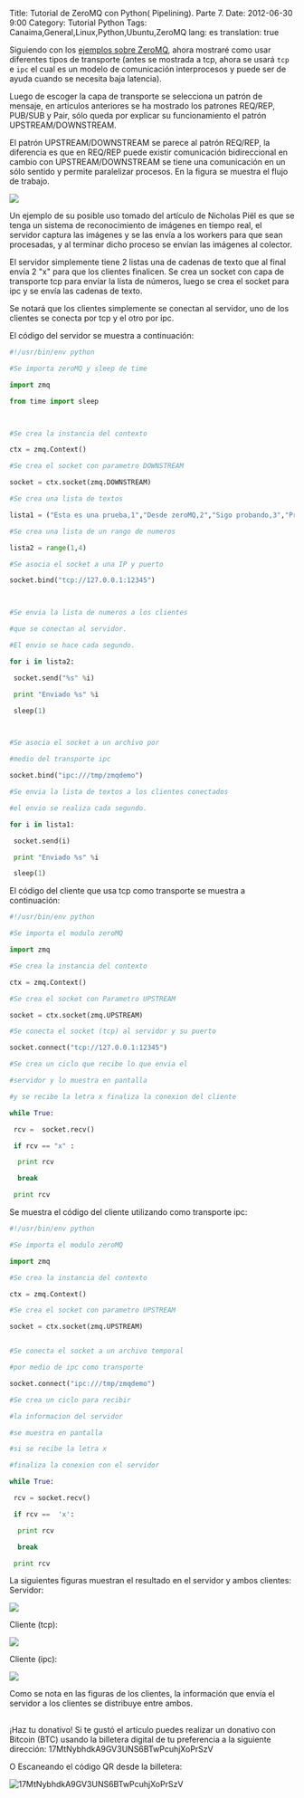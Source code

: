 Title: Tutorial de ZeroMQ con Python( Pipelining). Parte 7.
Date: 2012-06-30 9:00 
Category: Tutorial Python
Tags: Canaima,General,Linux,Python,Ubuntu,ZeroMQ
lang: es
translation: true

Siguiendo con los [ejemplos sobre ZeroMQ](https://www.seraph.to/tag/zeromq.html), ahora mostraré como usar diferentes tipos de transporte (antes se mostrada a tcp, ahora se usará `tcp` e `ipc` el cual es un modelo de comunicación interprocesos y puede ser de ayuda cuando se necesita baja latencia).

Luego de escoger la capa de transporte se selecciona un patrón de mensaje, en artículos anteriores se ha mostrado los patrones REQ/REP, PUB/SUB y Pair, sólo queda por explicar su funcionamiento el patrón UPSTREAM/DOWNSTREAM.

El patrón UPSTREAM/DOWNSTREAM se parece al patrón REQ/REP, la diferencia es que en REQ/REP puede existir comunicación bidireccional en cambio con UPSTREAM/DOWNSTREAM se tiene una comunicación en un sólo sentido y permite paralelizar procesos. En la figura se muestra el flujo de trabajo.

![](./images/tutorialdezeromqconpython7-1.png) 

Un ejemplo de su posible uso tomado del artículo de Nicholas Piël es que se tenga un sistema de reconocimiento de imágenes en tiempo real, el servidor captura las imágenes y se las envía a los workers para que sean procesadas, y al terminar dicho proceso se envían las imágenes al colector.

El servidor simplemente tiene 2 listas una de cadenas de texto que al final envía 2 "x" para que los clientes finalicen. Se crea un socket con capa de transporte tcp para envíar la lista de números, luego se crea el socket para ipc y se envía las cadenas de texto.

Se notará que los clientes simplemente se conectan al servidor, uno de los clientes se conecta por tcp y el otro por ipc.

El código del servidor se muestra a continuación:
```python
#!/usr/bin/env python

#Se importa zeroMQ y sleep de time

import zmq

from time import sleep



#Se crea la instancia del contexto

ctx = zmq.Context()

#Se crea el socket con parametro DOWNSTREAM

socket = ctx.socket(zmq.DOWNSTREAM)

#Se crea una lista de textos

lista1 = ("Esta es una prueba,1","Desde zeroMQ,2","Sigo probando,3","Prueba...,4","q,5","1,6","q,7","x","x")

#Se crea una lista de un rango de numeros

lista2 = range(1,4)

#Se asocia el socket a una IP y puerto

socket.bind("tcp://127.0.0.1:12345")



#Se envia la lista de numeros a los clientes

#que se conectan al servidor.

#El envio se hace cada segundo.

for i in lista2:

 socket.send("%s" %i)

 print "Enviado %s" %i

 sleep(1)



#Se asocia el socket a un archivo por

#medio del transporte ipc

socket.bind("ipc:///tmp/zmqdemo")

#Se envia la lista de textos a los clientes conectados

#el envio se realiza cada segundo.

for i in lista1:

 socket.send(i)

 print "Enviado %s" %i

 sleep(1)
```

El código del cliente que usa tcp como transporte se muestra a continuación:

```python
#!/usr/bin/env python

#Se importa el modulo zeroMQ

import zmq

#Se crea la instancia del contexto

ctx = zmq.Context()

#Se crea el socket con Parametro UPSTREAM

socket = ctx.socket(zmq.UPSTREAM)

#Se conecta el socket (tcp) al servidor y su puerto

socket.connect("tcp://127.0.0.1:12345")

#Se crea un ciclo que recibe lo que envia el 

#servidor y lo muestra en pantalla

#y se recibe la letra x finaliza la conexion del cliente

while True:

 rcv =  socket.recv()

 if rcv == "x" :

  print rcv

  break

 print rcv 
```

Se muestra el código del cliente utilizando como transporte ipc:
```python
#!/usr/bin/env python

#Se importa el modulo zeroMQ

import zmq

#Se crea la instancia del contexto

ctx = zmq.Context()

#Se crea el socket con parametro UPSTREAM

socket = ctx.socket(zmq.UPSTREAM)


#Se conecta el socket a un archivo temporal

#por medio de ipc como transporte

socket.connect("ipc:///tmp/zmqdemo")

#Se crea un ciclo para recibir

#la informacion del servidor

#se muestra en pantalla 

#si se recibe la letra x 

#finaliza la conexion con el servidor

while True:

 rcv = socket.recv()

 if rcv ==  'x':

  print rcv

  break

 print rcv

```

La siguientes figuras muestran el resultado en el servidor y ambos clientes:
Servidor:

![](./images/tutorialdezeromqconpython7-2.png) 

Cliente (tcp):

![](./images/tutorialdezeromqconpython7-3.png) 

Cliente (ipc):  

![](./images/tutorialdezeromqconpython7-4.png) 

Como se nota en las figuras de los clientes, la información que envía el servidor a los clientes se distribuye entre ambos.


##  ##
¡Haz tu donativo!
Si te gustó el artículo puedes realizar un donativo con Bitcoin (BTC)
usando la billetera digital de tu preferencia a la siguiente
dirección: 17MtNybhdkA9GV3UNS6BTwPcuhjXoPrSzV

O Escaneando el código QR desde la billetera:

![17MtNybhdkA9GV3UNS6BTwPcuhjXoPrSzV](./images/17MtNybhdkA9GV3UNS6BTwPcuhjXoPrSzV.png)